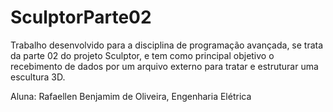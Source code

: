 # SculptorParte02
  Trabalho desenvolvido para a disciplina de programação avançada, se trata da parte 02 do projeto Sculptor, e tem como principal objetivo o recebimento de dados por um arquivo externo para tratar e estruturar uma escultura 3D.
  
  Aluna: Rafaellen Benjamim de Oliveira, Engenharia Elétrica
